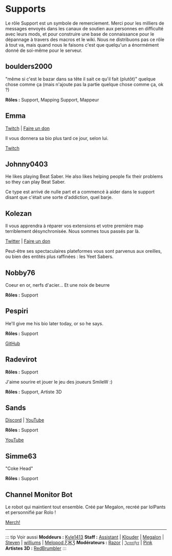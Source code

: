# Supports
Le rôle Support est un symbole de remerciement. Merci pour les milliers de messages envoyés dans les canaux de soutien aux personnes en difficulté avec leurs mods, et pour construire une base de connaissance pour le dépannage à travers des macros et le wiki. Nous ne distribuons pas ce rôle à tout va, mais quand nous le faisons c'est que quelqu'un a énormément donné de soi-même pour le serveur.

## boulders2000
"même si c'est le bazar dans sa tête il sait ce qu'il fait (plutôt)" quelque chose comme ça (mais n'ajoute pas la partie quelque chose comme ça, ok ?)

**Rôles :** Support, Mapping Support, Mappeur

## Emma
[Twitch](https://www.twitch.tv/kolezan) | [Faire un don](https://paypal.me/kolezan)

Il vous donnera sa bio plus tard ce jour, selon lui.

[Twitch](https://www.twitch.tv/therealkleinba)

## Johnny0403
He likes playing Beat Saber. He also likes helping people fix their problems so they can play Beat Saber.

Ce type est arrivé de nulle part et a commencé à aider dans le support disant que c'était une sorte d'addiction, quel barje.

## Kolezan
Il vous apprendra à réparer vos extensions et votre première map terriblement désynchronisée. Nous sommes tous passés par là.

[Twitter](https://twitter.com/Radevirot) | [Faire un don](paypal.me/Radevirot)

Peut-être ses spectaculaires plateformes vous sont parvenus aux oreilles, ou bien des entités plus raffinées : les Yeet Sabers.

## Nobby76
Coeur en or, nerfs d'acier... Et une noix de beurre

**Rôles :** Support

## Pespiri
He'll give me his bio later today, or so he says.

**Rôles :** Support

[GitHub](https://github.com/pespiri)

## Radevirot
**Rôles :** Support

J'aime sourire et jouer le jeu des joueurs SmileW :)

**Rôles :** Support, Artiste 3D

## Sands
[Discord](https://discord.gg/NXnPYEh) | [YouTube](https://www.youtube.com/c/CharaHere)

**Rôles :** Support

[YouTube](https://www.youtube.com/channel/UCiZEAQOgVABYs1-u3psPezg)

## Simme63
"Coke Head"

**Rôles :** Support

## Channel Monitor Bot
Le robot qui maintient tout ensemble. Créé par Megalon, recréé par lolPants et personnifié par Rolo !

[Merch!](https://www.redbubble.com/people/megalon-gaming/portfolio)

---

::: tip Voir aussi **Moddeurs :** [Kyle1413](/fr/about/modders.md#kyle1413) **Staff :** [Assistant](/fr/about/staff.md#assistant) | [Klouder](/fr/about/staff.md#klouder) | [Megalon](/fr/about/staff.md#megalon) | [Steven](/fr/about/staff.md#steven) | [williums](/fr/about/staff.md#williums) | [Melopod ƸӜƷ](/fr/about/staff.md#melopod-ƹӝʒ) **Modérateurs :** [Razor](/fr/about/moderators.md#razor) | [𝔍𝔢𝔫𝔫𝔦𝔣𝔢𝔯](/fr/about/moderators.md#𝔍𝔢𝔫𝔫𝔦𝔣𝔢𝔯) | [Pink](/fr/about/moderators.md#pink) **Artistes 3D :** [RedBrumbler](/fr/about/3d-artists.md#redbrumbler) :::

